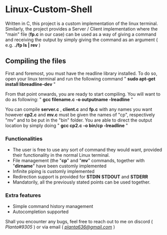 # Linux-Custom-Shell
Written in C, this project is a custom implementation of the linux terminal. Similarly, the project provides a Server / Client implementation where the "main" file (**fp.c** in our case) can be used as a way of giving a command and receiving the output by simply giving the command as an argument ( e.g. **./fp ls | rev** )

## Compiling the files
First and foremost, you must have the readline library installed. To do so, open your linux terminal and run the following command
" **sudo apt-get install libreadline-dev** "

From that point onwards, you are ready to start compiling. You will want to do as following:
" **gcc filename.c -o outputname -lreadline** " 

You can compile **server.c** , **client.c** and **fp.c** with any names you want however **cp2.c** and **mv.c** must be given the names of "cp", respectively "mv" and to be put in the "bin" folder. You are able to direct the output location by simply doing " **gcc cp2.c -o bin/cp -lreadline** " 

### Functionalities
- The user is free to use any sort of command they would want, provided their functionality in the normal Linux terminal.
- File management (the "**cp**" and "**mv**" commands, together with "**dirname**" have been customly implemented
- Infinite piping is customly implemented
- Redirection support is provided for **STDIN** **STDOUT** and **STDERR**
- Mandatorily, all the previously stated points can be used together.

### Extra features
- Simple command history management
- Autocompletion supported


Shall you encounter any bugs, feel free to reach out to me on discord ( *Planta#9305* ) or via email ( *planta636@gmail.com* )

